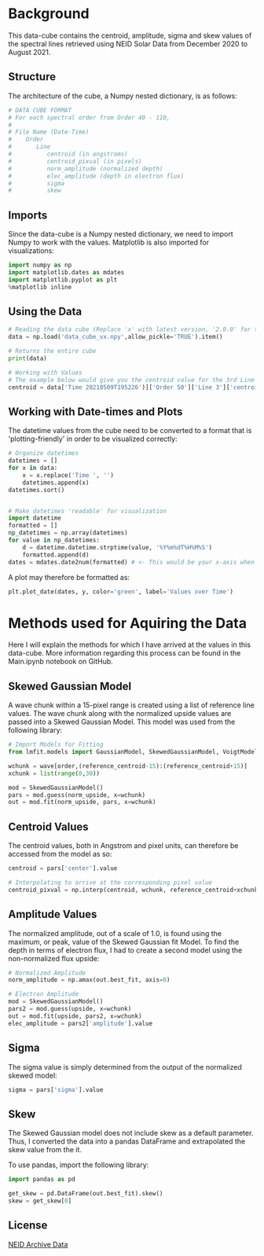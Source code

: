 # Background

This data-cube contains the centroid, amplitude, sigma and skew values of the spectral lines retrieved using NEID Solar Data from December 2020 to August 2021.

## Structure
The architecture of the cube, a Numpy nested dictionary, is as follows:
```python
# DATA CUBE FORMAT
# For each spectral order from Order 40 - 110,
# 
# File Name (Date-Time)
#    Order
#       Line  
#          centroid (in angstroms)
#          centroid_pixval (in pixels)
#          norm_amplitude (normalized depth)
#          elec_amplitude (depth in electron flux)
#          sigma 
#          skew
```

## Imports
Since the data-cube is a Numpy nested dictionary, we need to import Numpy to work with the values. Matplotlib is also imported for visualizations:
```python
import numpy as np
import matplotlib.dates as mdates
import matplotlib.pyplot as plt
%matplotlib inline
```

## Using the Data
```python
# Reading the data cube (Replace 'x' with latest version, '2.0.0' for the noon data cube)
data = np.load('data_cube_vx.npy',allow_pickle='TRUE').item()

# Returns the entire cube
print(data)

# Working with Values
# The example below would give you the centroid value for the 3rd Line in Order 50 for Feb 8, 2021 @ 19:10:24
centroid = data['Time 20210509T195226')]['Order 50']['Line 3']['centroid']
```

## Working with Date-times and Plots
The datetime values from the cube need to be converted to a format that is 'plotting-friendly' in order to be visualized correctly:
```python
# Organize datetimes
datetimes = []
for x in data:
    x = x.replace('Time ', '')
    datetimes.append(x)
datetimes.sort()


# Make datetimes 'readable' for visualization
import datetime
formatted = []
np_datetimes = np.array(datetimes)
for value in np_datetimes:
    d = datetime.datetime.strptime(value, '%Y%m%dT%H%M%S')
    formatted.append(d)
dates = mdates.date2num(formatted) # <- This would be your x-axis when plotting 
```

A plot may therefore be formatted as:
```python
plt.plot_date(dates, y, color='green', label='Values over Time')
```

# Methods used for Aquiring the Data

Here I will explain the methods for which I have arrived at the values in this data-cube. More information regarding this process can be found in the Main.ipynb notebook on GitHub.

## Skewed Gaussian Model
A wave chunk within a 15-pixel range is created using a list of reference line values. The wave chunk along with the normalized upside values are passed into a Skewed Gaussian Model. This model was used from the following library:
```python
# Import Models for Fitting
from lmfit.models import GaussianModel, SkewedGaussianModel, VoigtModel
```
```python
wchunk = wave[order,(reference_centroid-15):(reference_centroid+15)]
xchunk = list(range(0,30))

mod = SkewedGaussianModel()
pars = mod.guess(norm_upside, x=wchunk)
out = mod.fit(norm_upside, pars, x=wchunk)
```

## Centroid Values
The centroid values, both in Angstrom and pixel units, can therefore be accessed from the model as so:
```python
centroid = pars['center'].value

# Interpolating to arrive at the corresponding pixel value
centroid_pixval = np.interp(centroid, wchunk, reference_centroid+xchunk)
```

## Amplitude Values
The normalized amplitude, out of a scale of 1.0, is found using the maximum, or peak, value of the Skewed Gaussian fit Model. To find the depth in terms of electron flux, I had to create a second model using the non-normalized flux upside:
```python
# Normalized Amplitude
norm_amplitude = np.amax(out.best_fit, axis=0)

# Electron Amplitude
mod = SkewedGaussianModel()
pars2 = mod.guess(upside, x=wchunk)
out = mod.fit(upside, pars2, x=wchunk)
elec_amplitude = pars2['amplitude'].value
```

## Sigma
The sigma value is simply determined from the output of the normalized skewed model:
```python
sigma = pars['sigma'].value
```

## Skew
The Skewed Gaussian model does not include skew as a default parameter. Thus, I converted the data into a pandas DataFrame and extrapolated the skew value from the it.

To use pandas, import the following library:
```python
import pandas as pd
```
```python
get_skew = pd.DataFrame(out.best_fit).skew()
skew = get_skew[0]
```

## License
[NEID Archive Data](https://neid.ipac.caltech.edu/search.php)
